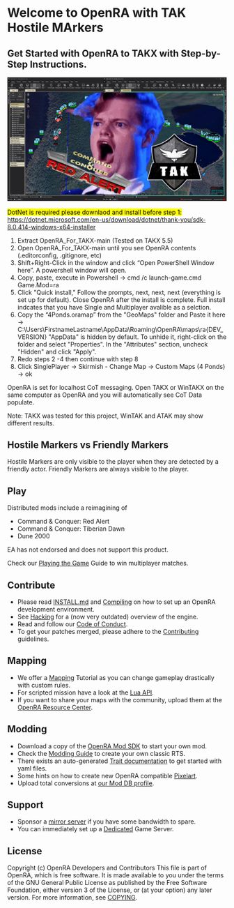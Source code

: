# Welcome to OpenRA with TAK Hostile MArkers

## Get Started with OpenRA to TAKX with Step-by-Step Instructions.

![Alt text](Images/PassionPic.png "Passion")

<mark>DotNet is required please downlaod and install before step 1:</mark> https://dotnet.microsoft.com/en-us/download/dotnet/thank-you/sdk-8.0.414-windows-x64-installer

1. Extract OpenRA_For_TAKX-main (Tested on TAKX 5.5)
2. Open OpenRA_For_TAKX-main until you see OpenRA contents  (.editorconfig, .gitignore, etc)
3. Shift+Right-Click in the window and click “Open PowerShell Window here”. A powershell window will open.
4. Copy, paste, execute in Powershell -> cmd /c launch-game.cmd Game.Mod=ra
5. Click "Quick install," Follow the prompts, next, next, next (everything is set up for default). Close OpenRA after the install is complete. Full install indcates that you have Single and Multiplayer avalible as a selction.
6. Copy the “4Ponds.oramap” from the "GeoMaps" folder and Paste it here -> C:\Users\FirstnameLastname\AppData\Roaming\OpenRA\maps\ra\{DEV_VERSION}
"AppData" is hidden by default. To unhide it, right-click on the folder and select "Properties". In the "Attributes" section, uncheck "Hidden" and click "Apply".
7. Redo steps 2 -4 then continue with step 8
8. Click SinglePlayer -> Skirmish - Change Map -> Custom Maps (4 Ponds) -> ok

OpenRA is set for localhost CoT messaging. Open TAKX or WinTAKX on the same computer as OpenRA and you will automatically see CoT Data populate. 

Note: TAKX was tested for this project, WinTAK and ATAK may show different results.

## Hostile Markers vs Friendly Markers

Hostile Markers are only visible to the player when they are detected by a friendly actor. Friendly Markers are always visible to the player.

## Play

Distributed mods include a reimagining of

* Command & Conquer: Red Alert
* Command & Conquer: Tiberian Dawn
* Dune 2000

EA has not endorsed and does not support this product.

Check our [Playing the Game](https://github.com/OpenRA/OpenRA/wiki/Playing-the-game) Guide to win multiplayer matches.

## Contribute

* Please read [INSTALL.md](https://github.com/OpenRA/OpenRA/blob/bleed/INSTALL.md) and [Compiling](https://github.com/OpenRA/OpenRA/wiki/Compiling) on how to set up an OpenRA development environment.
* See [Hacking](https://github.com/OpenRA/OpenRA/wiki/Hacking) for a (now very outdated) overview of the engine.
* Read and follow our [Code of Conduct](https://github.com/OpenRA/OpenRA/blob/bleed/CODE_OF_CONDUCT.md).
* To get your patches merged, please adhere to the [Contributing](https://github.com/OpenRA/OpenRA/blob/bleed/CONTRIBUTING.md) guidelines.

## Mapping

* We offer a [Mapping](https://github.com/OpenRA/OpenRA/wiki/Mapping) Tutorial as you can change gameplay drastically with custom rules.
* For scripted mission have a look at the [Lua API](https://docs.openra.net/en/release/lua/).
* If you want to share your maps with the community, upload them at the [OpenRA Resource Center](https://resource.openra.net).

## Modding

* Download a copy of the [OpenRA Mod SDK](https://github.com/OpenRA/OpenRAModSDK) to start your own mod.
* Check the [Modding Guide](https://github.com/OpenRA/OpenRA/wiki/Modding-Guide) to create your own classic RTS.
* There exists an auto-generated [Trait documentation](https://docs.openra.net/en/latest/release/traits/) to get started with yaml files.
* Some hints on how to create new OpenRA compatible [Pixelart](https://github.com/OpenRA/OpenRA/wiki/Pixelart).
* Upload total conversions at [our Mod DB profile](https://www.moddb.com/games/openra/mods).

## Support

* Sponsor a [mirror server](https://github.com/OpenRA/OpenRAWebsiteV3/tree/master/packages) if you have some bandwidth to spare.
* You can immediately set up a [Dedicated](https://github.com/OpenRA/OpenRA/wiki/Dedicated-Server) Game Server.

## License
Copyright (c) OpenRA Developers and Contributors
This file is part of OpenRA, which is free software. It is made
available to you under the terms of the GNU General Public License
as published by the Free Software Foundation, either version 3 of
the License, or (at your option) any later version. For more
information, see [COPYING](https://github.com/OpenRA/OpenRA/blob/bleed/COPYING).

